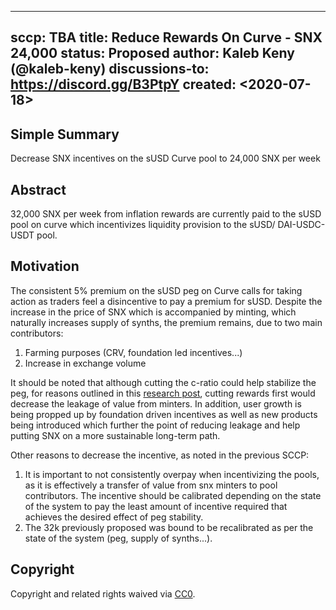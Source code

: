 
---
sccp: TBA
title: Reduce Rewards On Curve - SNX 24,000
status: Proposed
author: Kaleb Keny (@kaleb-keny)
discussions-to: https://discord.gg/B3PtpY
created: <2020-07-18>
---

## Simple Summary
<!--"If you can't explain it simply, you don't understand it well enough." Provide a simplified and layman-accessible explanation of the SCCP.-->
Decrease SNX incentives on the sUSD Curve pool to 24,000 SNX per week

## Abstract
<!--A short (~200 word) description of the variable change proposed.-->
32,000 SNX per week from inflation rewards are currently paid to the sUSD pool on curve which incentivizes liquidity provision to the sUSD/ DAI-USDC-USDT pool.

## Motivation
<!--The motivation is critical for SCCPs that want to update variables within Synthetix. It should clearly explain why the existing variable is not incentive aligned. SCCP submissions without sufficient motivation may be rejected outright.-->
The consistent 5% premium on the sUSD peg on Curve calls for taking action as traders feel a disincentive to pay a premium for sUSD. 
Despite the increase in the price of SNX which is accompanied by minting, which  naturally increases supply of synths, the premium remains, due to two main contributors: 
1) Farming purposes (CRV, foundation led incentives...)
2) Increase in exchange volume

It should be noted that although cutting the c-ratio could help stabilize the peg, for reasons outlined in this [research post](https://research.synthetix.io/t/decreasing-c-ratio-vs-decreasing-snx-rewards/91), cutting rewards first would decrease the leakage of value from minters. In addition,  user growth is being propped up by foundation driven incentives as well as new products being introduced which further the point of reducing leakage and help putting SNX on a more sustainable long-term path.

Other reasons to decrease the incentive, as noted in the previous SCCP:
1) It is important to not consistently overpay when incentivizing the pools, as it is effectively a transfer of value from snx minters to pool contributors. The incentive should be calibrated depending on the state of the system to pay the least amount of incentive required that achieves the desired effect of peg stability.
2) The 32k previously proposed was bound to be recalibrated as per the state of the system (peg, supply of synths...).



## Copyright
Copyright and related rights waived via [CC0](https://creativecommons.org/publicdomain/zero/1.0/).